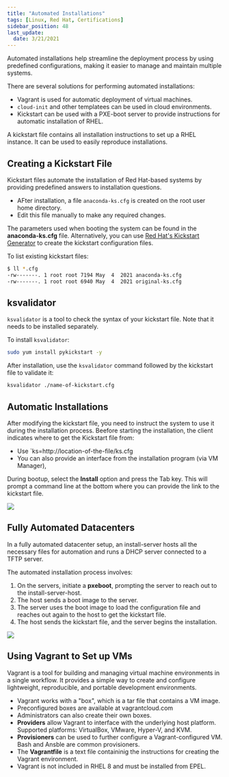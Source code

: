 ```yaml
---
title: "Automated Installations"
tags: [Linux, Red Hat, Certifications]
sidebar_position: 48
last_update:
  date: 3/21/2021
---
```



Automated installations help streamline the deployment process by using predefined configurations, making it easier to manage and maintain multiple systems.

There are several solutions for performing automated installations:

- Vagrant is used for automatic deployment of virtual machines. 
- `cloud-init` and other templatees can be used in cloud environments. 
- Kickstart can be used with a PXE-boot server to provide instructions for automatic installation of RHEL.

A kickstart file contains all installation instructions to set up a RHEL instance. It can be used to easily reproduce installations. 

## Creating a Kickstart File

Kickstart files automate the installation of Red Hat-based systems by providing predefined answers to installation questions.

- AFter installation, a file `anaconda-ks.cfg` is created on the root user home directory. 
- Edit this file manually to make any required changes.


The parameters used when booting the system can be found in the **anaconda-ks.cfg** file. Alternatively, you can use [Red Hat's Kickstart Generator](https://access.redhat.com/labsinfo/kickstartconfig) to create the kickstart configuration files.


To list existing kickstart files:

```bash
$ ll *.cfg
-rw-------. 1 root root 7194 May  4  2021 anaconda-ks.cfg
-rw-------. 1 root root 6940 May  4  2021 original-ks.cfg
```

## ksvalidator

`ksvalidator` is a tool to check the syntax of your kickstart file. Note that it needs to be installed separately.

To install `ksvalidator`:

```bash
sudo yum install pykickstart -y
```

After installation, use the `ksvalidator` command followed by the kickstart file to validate it:

```bash
ksvalidator ./name-of-kickstart.cfg 
``` 


## Automatic Installations

After modifying the kickstart file, you need to instruct the system to use it during the installation process. Beefore starting the installation, the client indicates where to get the Kickstart file from:

- Use `ks=http://location-of-the-file/ks.cfg
- You can also provide an interface from the installation program (via VM Manager),

During bootup, select the **Install** option and press the Tab key. This will prompt a command line at the bottom where you can provide the link to the kickstart file.

![](/img/docs/sv-kick3.png)


## Fully Automated Datacenters

In a fully automated datacenter setup, an install-server hosts all the necessary files for automation and runs a DHCP server connected to a TFTP server.

The automated installation process involves:

1. On the servers, initiate a **pxeboot**, prompting the server to reach out to the install-server-host.
2. The host sends a boot image to the server.
3. The server uses the boot image to load the configuration file and reaches out again to the host to get the kickstart file.
4. The host sends the kickstart file, and the server begins the installation.

![](/img/docs/sv-kick5.png)

## Using Vagrant to Set up VMs

Vagrant is a tool for building and managing virtual machine environments in a single workflow. It provides a simple way to create and configure lightweight, reproducible, and portable development environments.

- Vagrant works with a "box", which is a tar file that contains a VM image. 
- Preconfigured boxes are available at vagrantcloud.com 
- Administrators can also create their own boxes. 
- **Providers** allow Vagrant to interface with the underlying  host platform. Supported platforms: VirtualBox, VMware, Hyper-V, and KVM.
- **Provisioners** can be used to further configure a Vagrant-configured VM. Bash and Ansble are common provisioners.
- The **Vagrantfile** is a text file containinig the instructions for creating the Vagrant environment. 
- Vagrant is not included in RHEL 8 and must be installed from EPEL.

